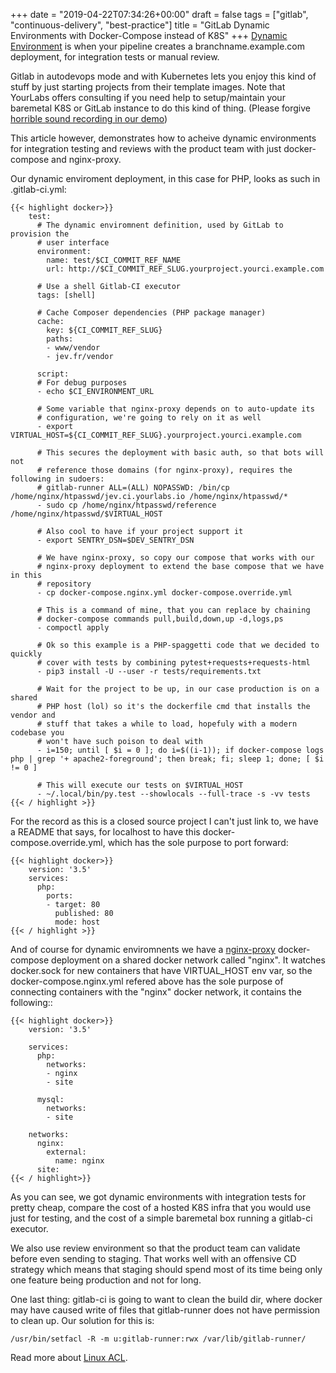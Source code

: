 +++
date = "2019-04-22T07:34:26+00:00"
draft = false
tags = ["gitlab", "continuous-delivery", "best-practice"]
title = "GitLab Dynamic Environments with Docker-Compose instead of K8S"
+++
[Dynamic Environment](https://docs.gitlab.com/ee/ci/environments.html#configuring-dynamic-environments) is when your pipeline creates a branchname.example.com deployment, for integration tests or manual review. 

Gitlab in autodevops mode and with Kubernetes lets you enjoy this kind of stuff by just starting projects from their template images. Note that YourLabs offers consulting if you need help to setup/maintain your baremetal K8S or GitLab instance to do this kind of thing. (Please forgive [horrible sound recording in our demo](https://www.youtube.com/watch?v=tAsg0AgTaMk))

This article however, demonstrates how to acheive dynamic environments for integration testing and reviews with the product team with just docker-compose and nginx-proxy.

Our dynamic enviroment deployment, in this case for PHP, looks as such in .gitlab-ci.yml:

```
{{< highlight docker>}}
    test:
      # The dynamic enviromnent definition, used by GitLab to provision the
      # user interface
      environment:
        name: test/$CI_COMMIT_REF_NAME
        url: http://$CI_COMMIT_REF_SLUG.yourproject.yourci.example.com

      # Use a shell Gitlab-CI executor
      tags: [shell]

      # Cache Composer dependencies (PHP package manager)
      cache:
        key: ${CI_COMMIT_REF_SLUG}
        paths:
        - www/vendor
        - jev.fr/vendor

      script:
      # For debug purposes
      - echo $CI_ENVIRONMENT_URL

      # Some variable that nginx-proxy depends on to auto-update its
      # configuration, we're going to rely on it as well
      - export VIRTUAL_HOST=${CI_COMMIT_REF_SLUG}.yourproject.yourci.example.com

      # This secures the deployment with basic auth, so that bots will not
      # reference those domains (for nginx-proxy), requires the following in sudoers:
      # gitlab-runner ALL=(ALL) NOPASSWD: /bin/cp /home/nginx/htpasswd/jev.ci.yourlabs.io /home/nginx/htpasswd/*
      - sudo cp /home/nginx/htpasswd/reference /home/nginx/htpasswd/$VIRTUAL_HOST

      # Also cool to have if your project support it
      - export SENTRY_DSN=$DEV_SENTRY_DSN

      # We have nginx-proxy, so copy our compose that works with our
      # nginx-proxy deployment to extend the base compose that we have in this
      # repository
      - cp docker-compose.nginx.yml docker-compose.override.yml

      # This is a command of mine, that you can replace by chaining
      # docker-compose commands pull,build,down,up -d,logs,ps
      - compoctl apply

      # Ok so this example is a PHP-spaggetti code that we decided to quickly
      # cover with tests by combining pytest+requests+requests-html
      - pip3 install -U --user -r tests/requirements.txt

      # Wait for the project to be up, in our case production is on a shared
      # PHP host (lol) so it's the dockerfile cmd that installs the vendor and
      # stuff that takes a while to load, hopefuly with a modern codebase you
      # won't have such poison to deal with
      - i=150; until [ $i = 0 ]; do i=$((i-1)); if docker-compose logs php | grep '+ apache2-foreground'; then break; fi; sleep 1; done; [ $i != 0 ]

      # This will execute our tests on $VIRTUAL_HOST
      - ~/.local/bin/py.test --showlocals --full-trace -s -vv tests
{{< / highlight >}}
```

For the record as this is a closed source project I can't just link to, we have a README that says, for localhost to have this
docker-compose.override.yml, which has the sole purpose to port forward:

```
{{< highlight docker>}}
    version: '3.5'
    services:
      php:
        ports:
        - target: 80
          published: 80
          mode: host
{{< / highlight >}}
```

And of course for dynamic enviromnents we have a
[nginx-proxy](https://github.com/jwilder/nginx-proxy) docker-compose deployment on a shared docker network called "nginx". It watches docker.sock for new containers that have VIRTUAL_HOST env var, so the docker-compose.nginx.yml refered above has the sole purpose of connecting containers with the "nginx" docker network, it contains the following::

```
{{< highlight docker>}}
    version: '3.5'

    services:
      php:
        networks:
        - nginx
        - site

      mysql:
        networks:
        - site

    networks:
      nginx:
        external:
          name: nginx
      site:
{{< / highlight>}}
```

As you can see, we got dynamic environments with integration tests for pretty cheap, compare the cost of a hosted K8S infra that you would use just for testing, and the cost of a simple baremetal box running a gitlab-ci executor. 

We also use review environment so that the product team can validate before even sending to staging. That works well with an offensive CD strategy which means that staging should spend most of its time being only one feature being production and not for long.

One last thing: gitlab-ci is going to want to clean the build dir, where docker may have caused write of files that gitlab-runner does not have permission to clean up. Our solution for this is:

    /usr/bin/setfacl -R -m u:gitlab-runner:rwx /var/lib/gitlab-runner/
    
Read more about [Linux ACL](https://wiki.archlinux.org/index.php/Access_Control_Lists).
